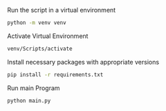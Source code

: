 
Run the script in a virtual environment

```cmd
python -m venv venv
```

Activate Virtual Environment
```cmd
venv/Scripts/activate
```

Install necessary packages with appropriate versions

```cmd
pip install -r requirements.txt
```

Run main Program
```cmd
python main.py
```



